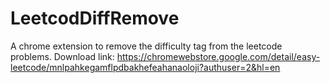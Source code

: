 # LeetcodDiffRemove

A chrome extension to remove the difficulty tag from the leetcode problems.
Download link:
https://chromewebstore.google.com/detail/easy-leetcode/mnlpahkegamflpdbakhefeahanaoloji?authuser=2&hl=en
